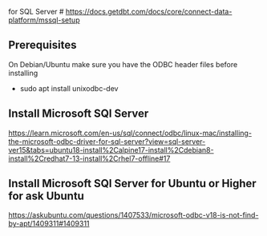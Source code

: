 for SQL Server  # https://docs.getdbt.com/docs/core/connect-data-platform/mssql-setup
## Prerequisites
On Debian/Ubuntu make sure you have the ODBC header files before installing
- sudo apt install unixodbc-dev 

## Install Microsoft SQl Server
https://learn.microsoft.com/en-us/sql/connect/odbc/linux-mac/installing-the-microsoft-odbc-driver-for-sql-server?view=sql-server-ver15&tabs=ubuntu18-install%2Calpine17-install%2Cdebian8-install%2Credhat7-13-install%2Crhel7-offline#17

## Install Microsoft SQl Server for Ubuntu or Higher for ask Ubuntu
https://askubuntu.com/questions/1407533/microsoft-odbc-v18-is-not-find-by-apt/1409311#1409311